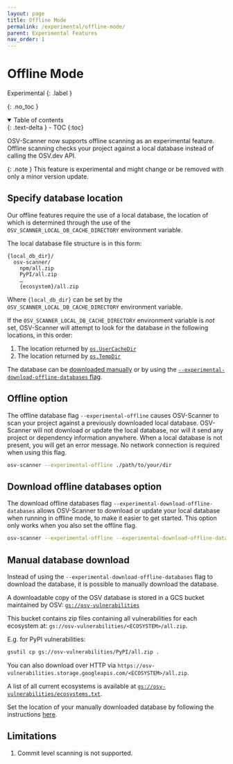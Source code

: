 ```yaml
---
layout: page
title: Offline Mode
permalink: /experimental/offline-mode/
parent: Experimental Features
nav_order: 1
---
```


# Offline Mode

Experimental
{: .label }

{: .no_toc }

<details open markdown="block">
  <summary>
    Table of contents
  </summary>
  {: .text-delta }
- TOC
{:toc}
</details>

OSV-Scanner now supports offline scanning as an experimental feature. Offline scanning checks your project against a local database instead of calling the OSV.dev API.

{: .note }
This feature is experimental and might change or be removed with only a minor version update.

## Specify database location

Our offline features require the use of a local database, the location of which is determined through the use of the `OSV_SCANNER_LOCAL_DB_CACHE_DIRECTORY` environment variable.

The local database file structure is in this form:

```
{local_db_dir}/
  osv-scanner/
    npm/all.zip
    PyPI/all.zip
    …
    {ecosystem}/all.zip
```

Where `{local_db_dir}` can be set by the `OSV_SCANNER_LOCAL_DB_CACHE_DIRECTORY` environment variable.

If the `OSV_SCANNER_LOCAL_DB_CACHE_DIRECTORY` environment variable is _not_ set, OSV-Scanner will attempt to look for the database in the following locations, in this order:

1. The location returned by [`os.UserCacheDir`](https://pkg.go.dev/os#UserCacheDir)
2. The location returned by [`os.TempDir`](https://pkg.go.dev/os#TempDir)

The database can be [downloaded manually](#manual-database-download) or by using the [`--experimental-download-offline-databases` flag](#download-databases-option).

## Offline option

The offline database flag `--experimental-offline` causes OSV-Scanner to scan your project against a previously downloaded local database. OSV-Scanner will not download or update the local database, nor will it send any project or dependency information anywhere. When a local database is not present, you will get an error message. No network connection is required when using this flag.

```bash
osv-scanner --experimental-offline ./path/to/your/dir
```

## Download offline databases option

The download offline databases flag `--experimental-download-offline-databases` allows OSV-Scanner to download or update your local database when running in offline mode, to make it easier to get started. This option only works when you also set the offline flag.

```bash
osv-scanner --experimental-offline --experimental-download-offline-databases ./path/to/your/dir
```

## Manual database download

Instead of using the `--experimental-download-offline-databases` flag to download the database, it is possible to manually download the database.

A downloadable copy of the OSV database is stored in a GCS bucket maintained by OSV:
[`gs://osv-vulnerabilities`](https://osv-vulnerabilities.storage.googleapis.com)

This bucket contains zip files containing all vulnerabilities for each ecosystem at:
`gs://osv-vulnerabilities/<ECOSYSTEM>/all.zip`.

E.g. for PyPI vulnerabilities:

```bash
gsutil cp gs://osv-vulnerabilities/PyPI/all.zip .
```

You can also download over HTTP via `https://osv-vulnerabilities.storage.googleapis.com/<ECOSYSTEM>/all.zip`.

A list of all current ecosystems is available at
[`gs://osv-vulnerabilities/ecosystems.txt`](https://osv-vulnerabilities.storage.googleapis.com/ecosystems.txt).

Set the location of your manually downloaded database by following the instructions [here](#specify-database-location).

## Limitations

1. Commit level scanning is not supported.
